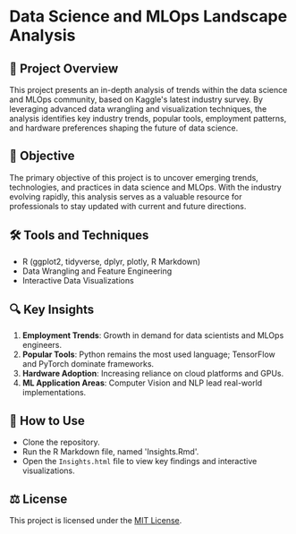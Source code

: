 # Data Science and MLOps Landscape Analysis

## 📖 Project Overview
This project presents an in-depth analysis of trends within the data science and MLOps community, based on Kaggle's latest industry survey. By leveraging advanced data wrangling and visualization techniques, the analysis identifies key industry trends, popular tools, employment patterns, and hardware preferences shaping the future of data science.

## 🎯 Objective
The primary objective of this project is to uncover emerging trends, technologies, and practices in data science and MLOps. With the industry evolving rapidly, this analysis serves as a valuable resource for professionals to stay updated with current and future directions.

## 🛠️ Tools and Techniques
- R (ggplot2, tidyverse, dplyr, plotly, R Markdown)
- Data Wrangling and Feature Engineering
- Interactive Data Visualizations

## 🔍 Key Insights
1. **Employment Trends**: Growth in demand for data scientists and MLOps engineers.
2. **Popular Tools**: Python remains the most used language; TensorFlow and PyTorch dominate frameworks.
3. **Hardware Adoption**: Increasing reliance on cloud platforms and GPUs.
4. **ML Application Areas**: Computer Vision and NLP lead real-world implementations.

## 📑 How to Use
- Clone the repository.
- Run the R Markdown file, named 'Insights.Rmd'.
- Open the `Insights.html` file to view key findings and interactive visualizations.

## ⚖️ License
This project is licensed under the [MIT License](LICENSE).
